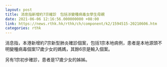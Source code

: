 ```yaml
---
layout: post
title: 消息指新增約7宗確診　包括涉變種病毒女學生母親
date: 2021-06-06 12:16:56.000000000 +08:00
link: https://news.rthk.hk/rthk/ch/component/k2/1594515-20210606.htm
categories: rthk
---
```


消息指，本港新增約7宗新型肺炎確診個案，包括1宗本地病例，患者是本地源頭不明變種病毒個案17歲少女的媽媽，其餘6宗是輸入個案。

另有1宗初步確診，患者是17歲少女的姊姊。
